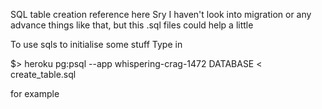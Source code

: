 SQL table creation reference here
Sry I haven't look into migration or any advance things like that,
but this .sql files could help a little


To use sqls to initialise some stuff
Type in

$> heroku pg:psql --app whispering-crag-1472 DATABASE < create_table.sql

for example